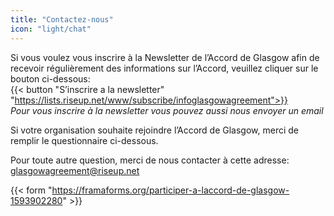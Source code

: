 ```yaml
---
title: "Contactez-nous"
icon: "light/chat"
---
```


Si vous voulez vous inscrire à la Newsletter de l’Accord de Glasgow afin de recevoir régulièrement des informations sur l’Accord, veuillez cliquer sur le bouton ci-dessous:  
{{< button "S’inscrire a la newsletter" "https://lists.riseup.net/www/subscribe/infoglasgowagreement">}}  
*Pour vous inscrire à la newsletter vous pouvez aussi nous envoyer un email*  

Si votre organisation souhaite rejoindre l’Accord de Glasgow, merci de remplir le questionnaire ci-dessous.  

Pour toute autre question, merci de nous contacter à cette adresse:  
glasgowagreement@riseup.net  

{{< form "https://framaforms.org/participer-a-laccord-de-glasgow-1593902280" >}}